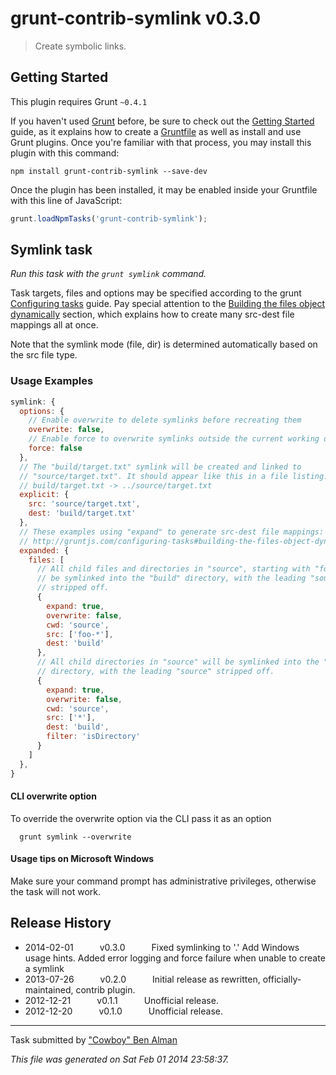 # grunt-contrib-symlink v0.3.0

> Create symbolic links.



## Getting Started
This plugin requires Grunt `~0.4.1`

If you haven't used [Grunt](http://gruntjs.com/) before, be sure to check out the [Getting Started](http://gruntjs.com/getting-started) guide, as it explains how to create a [Gruntfile](http://gruntjs.com/sample-gruntfile) as well as install and use Grunt plugins. Once you're familiar with that process, you may install this plugin with this command:

```shell
npm install grunt-contrib-symlink --save-dev
```

Once the plugin has been installed, it may be enabled inside your Gruntfile with this line of JavaScript:

```js
grunt.loadNpmTasks('grunt-contrib-symlink');
```




## Symlink task
_Run this task with the `grunt symlink` command._

Task targets, files and options may be specified according to the grunt [Configuring tasks](http://gruntjs.com/configuring-tasks) guide. Pay special attention to the [Building the files object dynamically](http://gruntjs.com/configuring-tasks#building-the-files-object-dynamically) section, which explains how to create many src-dest file mappings all at once.

Note that the symlink mode (file, dir) is determined automatically based on the src file type.


### Usage Examples

```js
symlink: {
  options: {
    // Enable overwrite to delete symlinks before recreating them
    overwrite: false,
    // Enable force to overwrite symlinks outside the current working directory
    force: false
  },
  // The "build/target.txt" symlink will be created and linked to
  // "source/target.txt". It should appear like this in a file listing:
  // build/target.txt -> ../source/target.txt
  explicit: {
    src: 'source/target.txt',
    dest: 'build/target.txt'
  },
  // These examples using "expand" to generate src-dest file mappings:
  // http://gruntjs.com/configuring-tasks#building-the-files-object-dynamically
  expanded: {
    files: [
      // All child files and directories in "source", starting with "foo-" will
      // be symlinked into the "build" directory, with the leading "source"
      // stripped off.
      {
        expand: true,
        overwrite: false,
        cwd: 'source',
        src: ['foo-*'],
        dest: 'build'
      },
      // All child directories in "source" will be symlinked into the "build"
      // directory, with the leading "source" stripped off.
      {
        expand: true,
        overwrite: false,
        cwd: 'source',
        src: ['*'],
        dest: 'build',
        filter: 'isDirectory'
      }
    ]
  },
}
```

#### CLI overwrite option

To override the overwrite option via the CLI pass it as an option

```shell
  grunt symlink --overwrite
```

#### Usage tips on Microsoft Windows

Make sure your command prompt has administrative privileges, otherwise
the task will not work.


## Release History

 * 2014-02-01   v0.3.0   Fixed symlinking to '.' Add Windows usage hints. Added error logging and force failure when unable to create a symlink
 * 2013-07-26   v0.2.0   Initial release as rewritten, officially-maintained, contrib plugin.
 * 2012-12-21   v0.1.1   Unofficial release.
 * 2012-12-20   v0.1.0   Unofficial release.

---

Task submitted by ["Cowboy" Ben Alman](http://benalman.com/)

*This file was generated on Sat Feb 01 2014 23:58:37.*
